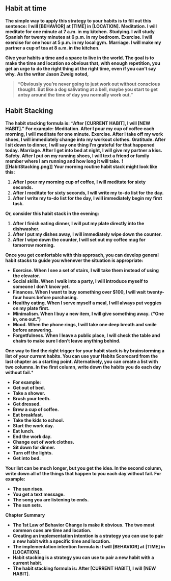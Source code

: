 ## **Habit at time**

**The simple way to apply this strategy to your habits is to fill out this**
**sentence:**
**I will [BEHAVIOR] at [TIME] in [LOCATION].**
**Meditation. I will meditate for one minute at 7 a.m. in my kitchen.**
**Studying. I will study Spanish for twenty minutes at 6 p.m. in my**
**bedroom.**
**Exercise. I will exercise for one hour at 5 p.m. in my local gym.**
**Marriage. I will make my partner a cup of tea at 8 a.m. in the kitchen.**

**Give your habits a time and a space to live in the world. The goal is to make**
**the time and location so obvious that, with enough repetition, you get an urge to**
**do the right thing at the right time, even if you can’t say why.** 
**As the writer Jason Zweig noted,** 

> **“Obviously you’re never going to just work out without**
> **conscious thought. But like a dog salivating at a bell, maybe you start to get**
> **antsy around the time of day you normally work out.”**

## **Habit Stacking**

**The habit stacking formula is:**
**“After [CURRENT HABIT], I will [NEW HABIT].”**
**For example:**
**Meditation. After I pour my cup of coffee each morning, I will**
**meditate for one minute.**
**Exercise. After I take off my work shoes, I will immediately change**
**into my workout clothes.**
**Gratitude. After I sit down to dinner, I will say one thing I’m grateful**
**for that happened today.**
**Marriage. After I get into bed at night, I will give my partner a kiss.**
**Safety. After I put on my running shoes, I will text a friend or family**
**member where I am running and how long it will take.**
**![[HabitStacking.png]]**
**Your morning routine habit stack might look like this:**

1. **After I pour my morning cup of coffee, I will meditate for sixty**
   **seconds.**
2. **After I meditate for sixty seconds, I will write my to-do list for the**
   **day.**
3. **After I write my to-do list for the day, I will immediately begin my**
   **first task.**

**Or, consider this habit stack in the evening:**
1. **After I finish eating dinner, I will put my plate directly into the**
   **dishwasher.**
2. **After I put my dishes away, I will immediately wipe down the counter.**
3. **After I wipe down the counter, I will set out my coffee mug for**
   **tomorrow morning.**

**Once you get comfortable with this approach, you can develop general habit stacks to guide you whenever the situation is appropriate:**
- **Exercise. When I see a set of stairs, I will take them instead of using**
  **the elevator.**
- **Social skills. When I walk into a party, I will introduce myself to**
  **someone I don’t know yet.**
- **Finances. When I want to buy something over $100, I will wait**
  **twenty-four hours before purchasing.**
- **Healthy eating. When I serve myself a meal, I will always put veggies**
  **on my plate first.**
- **Minimalism. When I buy a new item, I will give something away.**
  **(“One in, one out.”)**
- **Mood. When the phone rings, I will take one deep breath and smile**
  **before answering.**
- **Forgetfulness. When I leave a public place, I will check the table and**
  **chairs to make sure I don’t leave anything behind.**

**One way to find the right trigger for your habit stack is by brainstorming a list**
**of your current habits. You can use your Habits Scorecard from the last chapter**
**as a starting point. Alternatively, you can create a list with two columns. In the**
**first column, write down the habits you do each day without fail.***
- **For example:**
- **Get out of bed.**
- **Take a shower.**
- **Brush your teeth.**
- **Get dressed.**
- **Brew a cup of coffee.**
- **Eat breakfast.**
- **Take the kids to school.**
- **Start the work day.**
- **Eat lunch.**
- **End the work day.**
- **Change out of work clothes.**
- **Sit down for dinner.**
- **Turn off the lights.**
- **Get into bed.**

**Your list can be much longer, but you get the idea. In the second column,**
**write down all of the things that happen to you each day without fail. For**
**example:**

- **The sun rises.**
- **You get a text message.**
- **The song you are listening to ends.**
- **The sun sets.**

**Chapter Summary**
- **The 1st Law of Behavior Change is make it obvious.**
  **The two most common cues are time and location.**
- **Creating an implementation intention is a strategy you can use to pair a**
  **new habit with a specific time and location.**
- **The implementation intention formula is: I will [BEHAVIOR] at**
  **[TIME] in [LOCATION].**
- **Habit stacking is a strategy you can use to pair a new habit with a**
  **current habit.**
- **The habit stacking formula is: After [CURRENT HABIT], I will**
  **[NEW HABIT].**